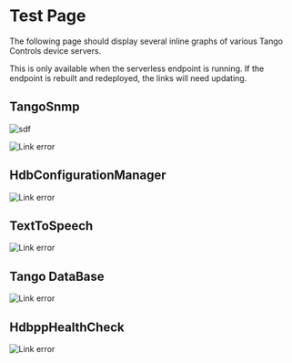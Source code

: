 # Test Page

The following page should display several inline graphs of various Tango Controls device servers. 

This is only available when the serverless endpoint is running. If the endpoint is rebuilt and redeployed, the links will need updating.

## TangoSnmp

![sdf](https://tango-graphing-storage-sjames-dev.s3-eu-west-1.amazonaws.com/HdbppHealthCheck.png)

![Link error](https://rqsfctr364.execute-api.eu-west-1.amazonaws.com/dev/graph?url=https://gitlab.esrf.fr/accelerators/System/tangosnmp/-/raw/master/TangoSnmp.xmi&format=png)

## HdbConfigurationManager

![Link error](https://rqsfctr364.execute-api.eu-west-1.amazonaws.com/dev/graph?url=https://raw.githubusercontent.com/tango-controls-hdbpp/hdbpp-cm/master/src/HdbConfigurationManager.xmi&format=png)

## TextToSpeech

![Link error](https://rqsfctr364.execute-api.eu-west-1.amazonaws.com/dev/graph?url=https://gitlab.esrf.fr/accelerators/System/TextToSpeech/-/raw/master/TextToSpeech.xmi&format=png)

## Tango DataBase

![Link error](https://rqsfctr364.execute-api.eu-west-1.amazonaws.com/dev/graph?url=https://raw.githubusercontent.com/tango-controls/TangoDatabase/master/DataBase.xmi&format=png)

## HdbppHealthCheck

![Link error](https://rqsfctr364.execute-api.eu-west-1.amazonaws.com/dev/graph?url=https://raw.githubusercontent.com/tango-controls-hdbpp/hdbpp-timescale-project/master/components/hdbpp-health-check/src/HdbppHealthCheck.xmi&format=png)
